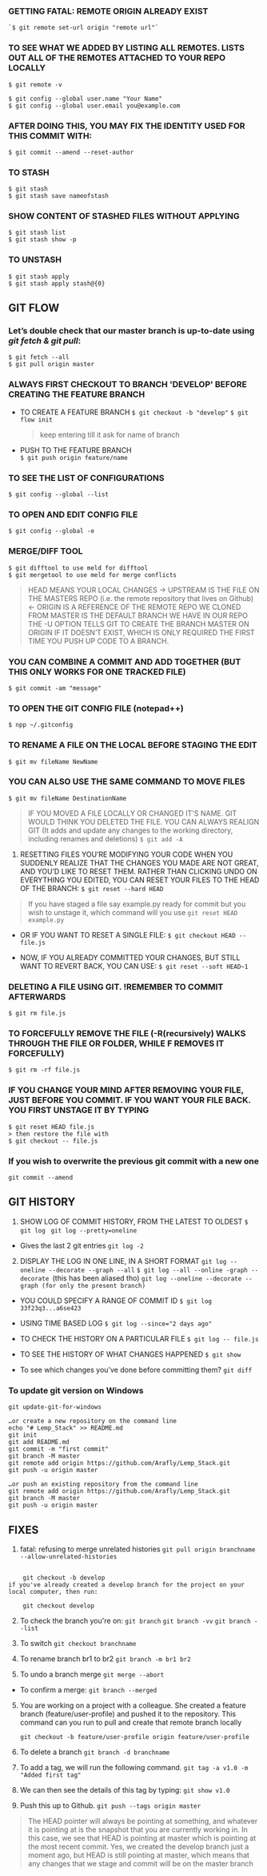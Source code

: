 
### GETTING FATAL: REMOTE ORIGIN ALREADY EXIST
	`$ git remote set-url origin "remote url"`
	
### TO SEE WHAT WE ADDED BY LISTING ALL REMOTES. LISTS OUT ALL OF THE REMOTES ATTACHED TO YOUR REPO LOCALLY
	$ git remote -v
	
	$ git config --global user.name "Your Name"
    $ git config --global user.email you@example.com

### AFTER DOING THIS, YOU MAY FIX THE IDENTITY USED FOR THIS COMMIT WITH:
    $ git commit --amend --reset-author

### TO STASH 
	$ git stash
	$ git stash save nameofstash

### SHOW CONTENT OF STASHED FILES WITHOUT APPLYING
	$ git stash list
	$ git stash show -p
	
### TO UNSTASH
	$ git stash apply
	$ git stash apply stash@{0}
	


## GIT FLOW

### Let’s double check that our master branch is up-to-date using *git fetch & git pull*:

	$ git fetch --all
	$ git pull origin master

### ALWAYS FIRST CHECKOUT TO BRANCH 'DEVELOP' BEFORE CREATING THE FEATURE BRANCH	

- TO CREATE A FEATURE BRANCH
	`$ git checkout -b "develop"`
	`$ git flow init`

	> keep entering till it ask for name of branch

- PUSH TO THE FEATURE BRANCH	
	`$ git push origin feature/name`


### TO SEE THE LIST OF CONFIGURATIONS
	$ git config --global --list

### TO OPEN AND EDIT CONFIG FILE
	$ git config --global -e
	
### MERGE/DIFF TOOL
	$ git difftool to use meld for difftool
	$ git mergetool to use meld for merge conflicts
	 

> HEAD MEANS YOUR LOCAL CHANGES ->
UPSTREAM IS THE FILE ON THE MASTERS REPO (i.e. the remote repository that lives on Github)  <-
ORIGIN IS A REFERENCE OF THE REMOTE REPO WE CLONED FROM
MASTER IS THE DEFAULT BRANCH WE HAVE IN OUR REPO
THE -U OPTION TELLS GIT TO CREATE THE BRANCH MASTER ON ORIGIN IF IT DOESN’T EXIST, WHICH IS ONLY REQUIRED THE FIRST TIME YOU PUSH UP CODE TO A BRANCH.

### YOU CAN COMBINE A COMMIT AND ADD TOGETHER (BUT THIS ONLY WORKS FOR ONE TRACKED FILE)
	$ git commit -am "message"

### TO OPEN THE GIT CONFIG FILE (notepad++)
	$ npp ~/.gitconfig
	
### TO RENAME A FILE ON THE LOCAL BEFORE STAGING THE EDIT
	$ git mv fileName NewName

### YOU CAN ALSO USE THE SAME COMMAND TO MOVE FILES
	$ git mv fileName DestinationName

> IF YOU MOVED A FILE LOCALLY OR CHANGED IT'S NAME. GIT WOULD THINK YOU DELETED THE FILE. YOU CAN ALWAYS REALIGN GIT (It adds and update any changes to the working directory, including renames and deletions)
	`$ git add -A`
	
1.  RESETTING FILES
YOU’RE MODIFYING YOUR CODE WHEN YOU SUDDENLY REALIZE THAT THE CHANGES YOU MADE ARE NOT GREAT, AND YOU’D LIKE TO RESET THEM. RATHER THAN CLICKING UNDO ON EVERYTHING YOU EDITED, YOU CAN RESET YOUR FILES TO THE HEAD OF THE BRANCH:
	`$ git reset --hard HEAD`

>  If you have staged a file say example.py ready for commit but you wish to unstage it, which command will you use
  `git reset HEAD example.py`

- OR IF YOU WANT TO RESET A SINGLE FILE:
	`$ git checkout HEAD -- file.js`

- NOW, IF YOU ALREADY COMMITTED YOUR CHANGES, BUT STILL WANT TO REVERT BACK, YOU CAN USE:
`$ git reset --soft HEAD~1`
	
### DELETING A FILE USING GIT. !REMEMBER TO COMMIT AFTERWARDS
	$ git rm file.js

### TO FORCEFULLY REMOVE THE FILE (-R(recursively) WALKS THROUGH THE FILE OR FOLDER, WHILE F REMOVES IT FORCEFULLY)
	$ git rm -rf file.js
	
### IF YOU CHANGE YOUR MIND AFTER REMOVING YOUR FILE, JUST BEFORE YOU COMMIT. IF YOU WANT YOUR FILE BACK. YOU FIRST UNSTAGE IT BY TYPING
	$ git reset HEAD file.js
	> then restore the file with
	$ git checkout -- file.js

### If you wish to overwrite the previous git commit with a new one
`git commit --amend`
	
## GIT HISTORY
1. SHOW LOG OF COMMIT HISTORY, FROM THE LATEST TO OLDEST 
	`$ git log `
	`git log --pretty=oneline`

- Gives the last 2 git entries
    `git log -2`

2. DISPLAY THE LOG IN ONE LINE, IN A SHORT FORMAT
	`git log --oneline --decorate --graph --all`
	`$ git log --all --online -graph --decorate `(this has been aliased tho)
	`git log --oneline --decorate --graph (for only the present branch)`
- YOU COULD SPECIFY A RANGE OF COMMIT ID
	`$ git log 33f23q3...a6se423`
- USING TIME BASED LOG
	`$ git log --since="2 days ago"`
- TO CHECK THE HISTORY ON A PARTICULAR FILE
	`$ git log -- file.js`
- TO SEE THE HISTORY OF WHAT CHANGES HAPPENED
	`$ git show`

- To see which changes you've done before committing them?
	`git diff`
	
	
### To update git version on Windows
	git update-git-for-windows
	

```
…or create a new repository on the command line
echo "# Lemp_Stack" >> README.md
git init
git add README.md
git commit -m "first commit"
git branch -M master
git remote add origin https://github.com/Arafly/Lemp_Stack.git
git push -u origin master

…or push an existing repository from the command line
git remote add origin https://github.com/Arafly/Lemp_Stack.git
git branch -M master
git push -u origin master
```
	
## FIXES

1. fatal: refusing to merge unrelated histories
	`git pull origin branchname --allow-unrelated-histories`


```All you need to do is to checkout to the develop branch on your local computer using:

	git checkout -b develop
if you've already created a develop branch for the project on your local computer, then run:

	git checkout develop
```

2. To check the branch you're on:
	`git branch`
	`git branch -vv`
	`git branch --list`
	
3. To switch
	`git checkout branchname`

3. To rename branch br1 to br2
    `git branch -m br1 br2`

4. To undo a branch merge
    `git merge --abort`
- To confirm a merge:
	`git branch --merged`

5. You are working on a project with a colleague. She created a feature branch (feature/user-profile) and pushed it to the repository. This command can you run to pull and create that remote branch locally

    `git checkout -b feature/user-profile origin feature/user-profile`

6.  To delete a branch
    `git branch -d branchname`

7. To add a tag, we will run the following command.
	`git tag -a v1.0 -m "Added first tag"`

8. We can then see the details of this tag by typing:
	`git show v1.0`

9. Push this up to Github.
	`git push --tags origin master`
	

>The HEAD pointer will always be pointing at something, and whatever it is pointing at is the snapshot that you are currently working in. In this case, we see that HEAD is pointing at master which is pointing at the most recent commit. Yes, we created the develop branch just a moment ago, but HEAD is still pointing at master, which means that any changes that we stage and commit will be on the master branch